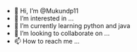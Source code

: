 - 👋 Hi, I’m @Mukundp11
- 👀 I’m interested in ...
- 🌱 I’m currently learning python and java
- 💞️ I’m looking to collaborate on ...
- 📫 How to reach me ...

<!---
Mukundp11/Mukundp11 is a ✨ special ✨ repository because its `README.md` (this file) appears on your GitHub profile.
You can click the Preview link to take a look at your changes.
--->
